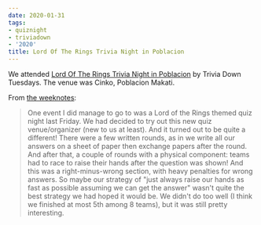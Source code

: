 ```yaml
---
date: 2020-01-31
tags:
- quiznight
- triviadown
- '2020'
title: Lord Of The Rings Trivia Night in Poblacion
---
```


We attended [Lord Of The Rings Trivia Night in Poblacion](https://www.facebook.com/events/821038478341094) by Trivia Down Tuesdays. The venue was Cinko, Poblacion Makati.

From [the weeknotes](/2020/02/weeknotes-2020-02-02/):

> One event I did manage to go to was a Lord of the Rings themed quiz night last Friday. We had decided to try out this new quiz venue/organizer (new to us at least). And it turned out to be quite a different! There were a few written rounds, as in we write all our answers on a sheet of paper then exchange papers after the round. And after that, a couple of rounds with a physical component: teams had to race to raise their hands after the question was shown! And this was a right-minus-wrong section, with heavy penalties for wrong answers. So maybe our strategy of "just always raise our hands as fast as possible assuming we can get the answer" wasn't quite the best strategy we had hoped it would be. We didn't do too well (I think we finished at most 5th among 8 teams), but it was still pretty interesting.